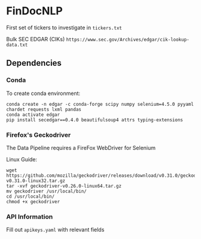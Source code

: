 # FinDocNLP

First set of tickers to investigate in `tickers.txt`

Bulk SEC EDGAR (CIKs)
```https://www.sec.gov/Archives/edgar/cik-lookup-data.txt```

## Dependencies
### Conda

To create conda environment:
```
conda create -n edgar -c conda-forge scipy numpy selenium=4.5.0 pyyaml chardet requests lxml pandas
conda activate edgar
pip install secedgar==0.4.0 beautifulsoup4 attrs typing-extensions
```

### Firefox's Geckodriver
The Data Pipeline requires a FireFox WebDriver for Selenium

Linux Guide:
```
wget https://github.com/mozilla/geckodriver/releases/download/v0.31.0/geckodriver-v0.31.0-linux32.tar.gz 
tar -xvf geckodriver-v0.26.0-linux64.tar.gz 
mv geckodriver /usr/local/bin/
cd /usr/local/bin/
chmod +x geckodriver 
```
### API Information
Fill out `apikeys.yaml` with relevant fields

